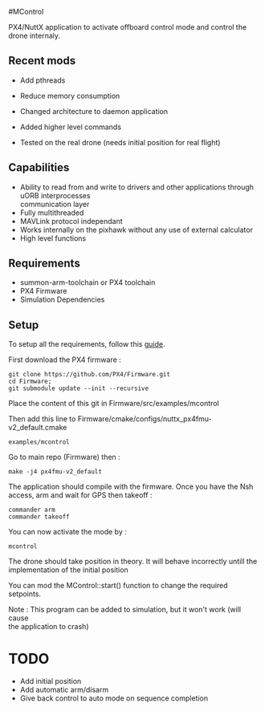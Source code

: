#MControl

PX4/NuttX application to activate offboard control mode and control the 
drone internaly.

## Recent mods
- Add pthreads
- Reduce memory consumption
- Changed architecture to daemon application
- Added higher level commands 

- Tested on the real drone (needs initial position for real flight)

## Capabilities
- Ability to read from and write to drivers and other applications through uORB interprocesses  
communication layer
- Fully multithreaded
- MAVLink protocol independant
- Works internally on the pixhawk without any use of external calculator
- High level functions

## Requirements 
- summon-arm-toolchain or PX4 toolchain 
- PX4 Firmware
- Simulation Dependencies

## Setup
To setup all the requirements, follow this [guide](https://github.com/MHageH/c_uart_interface).

First download the PX4 firmware :
```
git clone https://github.com/PX4/Firmware.git
cd Firmware;
git submodule update --init --recursive
```

Place the content of this git in Firmware/src/examples/mcontrol

Then add this line to Firmware/cmake/configs/nuttx_px4fmu-v2_default.cmake
```
examples/mcontrol
```

Go to main repo (Firmware) then :
```
make -j4 px4fmu-v2_default
```

The application should compile with the firmware.
Once you have the Nsh access, arm and wait for GPS then takeoff :
```
commander arm
commander takeoff
```
You can now activate the mode by :
```
mcontrol
```

The drone should take position in theory. It will behave incorrectly untill 
the implementation of the initial position

You can mod the MControl::start() function to change the required setpoints.

Note : This program can be added to simulation, but it won't work (will cause  
the application to crash)

# TODO 
- Add initial position
- Add automatic arm/disarm
- Give back control to auto mode on sequence completion
